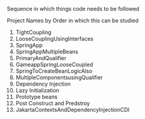 Sequence in which things code needs to be followed

Project Names by Order in which this can be studied
1. TightCoupling
2. LooseCouplingUsingInterfaces
3. SpringApp
4. SpringAppMultipleBeans
5. PrimaryAndQualifier
6. GameappSpringLooseCoupled
7. SpringToCreateBeanLogicAlso
8. MultipleComponentsusingQualifier
9. Dependency Injection
10. Lazy Initialization
11. Prototype beans
12. Post Construct and Predstroy
13. JakartaContextsAndDependencyInjectionCDI
